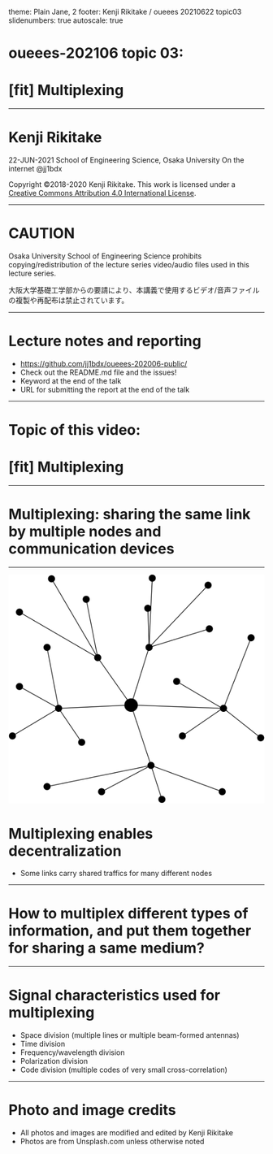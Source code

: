 theme: Plain Jane, 2
footer: Kenji Rikitake / oueees 20210622 topic03
slidenumbers: true
autoscale: true

# oueees-202106 topic 03:
# [fit] Multiplexing

<!-- Use Deckset 2.0, 16:9 aspect ratio -->

---

# Kenji Rikitake

22-JUN-2021
School of Engineering Science, Osaka University
On the internet
@jj1bdx

Copyright ©2018-2020 Kenji Rikitake.
This work is licensed under a [Creative Commons Attribution 4.0 International License](https://creativecommons.org/licenses/by/4.0/).

---

# CAUTION

Osaka University School of Engineering Science prohibits copying/redistribution of the lecture series video/audio files used in this lecture series.

大阪大学基礎工学部からの要請により、本講義で使用するビデオ/音声ファイルの複製や再配布は禁止されています。

---

# Lecture notes and reporting

* <https://github.com/jj1bdx/oueees-202006-public/>
* Check out the README.md file and the issues!
* Keyword at the end of the talk
* URL for submitting the report at the end of the talk

---

# Topic of this video:
# [fit] Multiplexing

---

# Multiplexing: sharing the same link by multiple nodes and communication devices

---

![right fit](network-decentralized.png)

# Multiplexing enables decentralization

- Some links carry shared traffics for many different nodes

---

# How to multiplex different types of information, and put them together for sharing a same medium?

---

# Signal characteristics used for multiplexing

* Space division (multiple lines or multiple beam-formed antennas)
* Time division
* Frequency/wavelength division
* Polarization division
* Code division (multiple codes of very small cross-correlation)

---

# Photo and image credits

* All photos and images are modified and edited by Kenji Rikitake
* Photos are from Unsplash.com unless otherwise noted

<!-- Photo and image credits here -->

<!--
Local Variables:
mode: markdown
coding: utf-8
End:
-->
